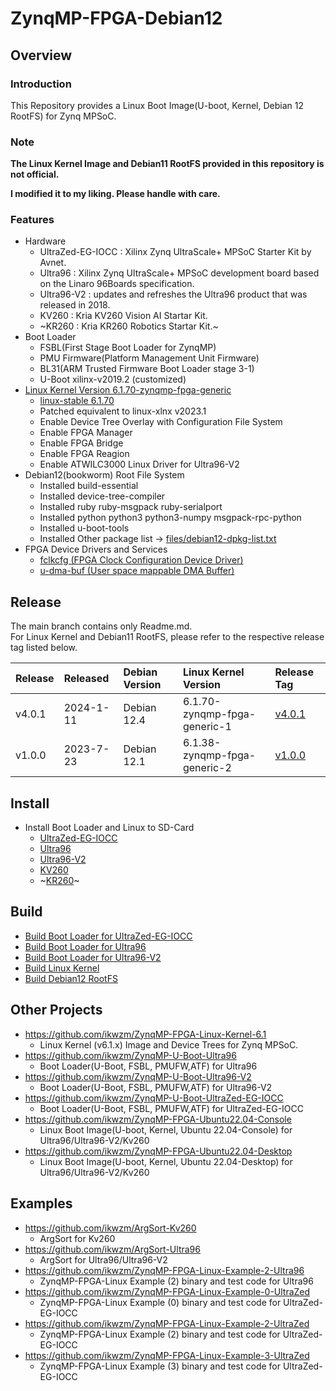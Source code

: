 ZynqMP-FPGA-Debian12
====================================================================================

Overview
------------------------------------------------------------------------------------

### Introduction

This Repository provides a Linux Boot Image(U-boot, Kernel, Debian 12 RootFS) for Zynq MPSoC.

### Note

**The Linux Kernel Image and Debian11 RootFS provided in this repository is not official.**

**I modified it to my liking. Please handle with care.**


### Features

* Hardware
  + UltraZed-EG-IOCC : Xilinx Zynq UltraScale+ MPSoC Starter Kit by Avnet.
  + Ultra96    : Xilinx Zynq UltraScale+ MPSoC development board based on the Linaro 96Boards specification. 
  + Ultra96-V2 : updates and refreshes the Ultra96 product that was released in 2018.
  + KV260      : Kria KV260 Vision AI Startar Kit.
  + ~KR260      : Kria KR260 Robotics  Startar Kit.~
* Boot Loader
  + FSBL(First Stage Boot Loader for ZynqMP)
  + PMU Firmware(Platform Management Unit Firmware)
  + BL31(ARM Trusted Firmware Boot Loader stage 3-1)
  + U-Boot xilinx-v2019.2 (customized)
* [Linux Kernel Version 6.1.70-zynqmp-fpga-generic](https://github.com/ikwzm/ZynqMP-FPGA-Linux-Kernel-6.1/tree/6.1.70-zynqmp-fpga-generic-2)
  + [linux-stable 6.1.70](https://git.kernel.org/pub/scm/linux/kernel/git/stable/linux.git//tag/?h=v6.1.70)
  + Patched equivalent to linux-xlnx v2023.1
  + Enable Device Tree Overlay with Configuration File System
  + Enable FPGA Manager
  + Enable FPGA Bridge
  + Enable FPGA Reagion
  + Enable ATWILC3000 Linux Driver for Ultra96-V2
* Debian12(bookworm) Root File System
  + Installed build-essential
  + Installed device-tree-compiler
  + Installed ruby ruby-msgpack ruby-serialport
  + Installed python python3 python3-numpy msgpack-rpc-python
  + Installed u-boot-tools
  + Installed Other package list -> [files/debian12-dpkg-list.txt](files/debian12-dpkg-list.txt)
* FPGA Device Drivers and Services
  + [fclkcfg    (FPGA Clock Configuration Device Driver)](https://github.com/ikwzm/fclkcfg)
  + [u-dma-buf  (User space mappable DMA Buffer)](https://github.com/ikwzm/udmabuf)

Release
------------------------------------------------------------------------------------

The main branch contains only Readme.md.     
For Linux Kernel and Debian11 RootFS, please refer to the respective release tag listed below.

| Release  | Released  | Debian Version | Linux Kernel Version           | Release Tag |
|:---------|:----------|:---------------|:-------------------------------|:------------|
| v4.0.1   | 2024-1-11 | Debian 12.4    | 6.1.70-zynqmp-fpga-generic-1   | [v4.0.1](https://github.com/ikwzm/ZynqMP-FPGA-Debian12/tree/v4.0.1)
| v1.0.0   | 2023-7-23 | Debian 12.1    | 6.1.38-zynqmp-fpga-generic-2   | [v1.0.0](https://github.com/ikwzm/ZynqMP-FPGA-Debian12/tree/v1.0.0)

Install
------------------------------------------------------------------------------------

* Install Boot Loader and Linux to SD-Card
  + [UltraZed-EG-IOCC](doc/install/ultrazed-eg-iocc.md)
  + [Ultra96](doc/install/ultra96.md)
  + [Ultra96-V2](doc/install/ultra96v2.md)
  + [KV260](doc/install/kv260.md)
  + ~[KR260](doc/install/kr260.md)~


Build 
------------------------------------------------------------------------------------

* [Build Boot Loader for UltraZed-EG-IOCC](doc/build/boot-ultrazed-eg-iocc.md)
* [Build Boot Loader for Ultra96](doc/build/boot-ultra96.md)
* [Build Boot Loader for Ultra96-V2](doc/build/boot-ultra96v2.md)
* [Build Linux Kernel](doc/build/linux-kernel-6.1.70-zynqmp-fpga-generic.md)
* [Build Debian12 RootFS](doc/build/debian12-rootfs.md)


Other Projects
------------------------------------------------------------------------------------

* https://github.com/ikwzm/ZynqMP-FPGA-Linux-Kernel-6.1
  + Linux Kernel (v6.1.x) Image and Device Trees for Zynq MPSoC.
* https://github.com/ikwzm/ZynqMP-U-Boot-Ultra96
  + Boot Loader(U-Boot, FSBL, PMUFW,ATF) for Ultra96
* https://github.com/ikwzm/ZynqMP-U-Boot-Ultra96-V2
  + Boot Loader(U-Boot, FSBL, PMUFW,ATF) for Ultra96-V2
* https://github.com/ikwzm/ZynqMP-U-Boot-UltraZed-EG-IOCC
  + Boot Loader(U-Boot, FSBL, PMUFW,ATF) for UltraZed-EG-IOCC
* https://github.com/ikwzm/ZynqMP-FPGA-Ubuntu22.04-Console
  + Linux Boot Image(U-boot, Kernel, Ubuntu 22.04-Console) for Ultra96/Ultra96-V2/Kv260
* https://github.com/ikwzm/ZynqMP-FPGA-Ubuntu22.04-Desktop
  + Linux Boot Image(U-boot, Kernel, Ubuntu 22.04-Desktop) for Ultra96/Ultra96-V2/Kv260


Examples
------------------------------------------------------------------------------------

* https://github.com/ikwzm/ArgSort-Kv260
  + ArgSort for Kv260
* https://github.com/ikwzm/ArgSort-Ultra96
  + ArgSort for Ultra96/Ultra96-V2
* https://github.com/ikwzm/ZynqMP-FPGA-Linux-Example-2-Ultra96
  + ZynqMP-FPGA-Linux Example (2) binary and test code for Ultra96
* https://github.com/ikwzm/ZynqMP-FPGA-Linux-Example-0-UltraZed
  + ZynqMP-FPGA-Linux Example (0) binary and test code for UltraZed-EG-IOCC
* https://github.com/ikwzm/ZynqMP-FPGA-Linux-Example-2-UltraZed
  + ZynqMP-FPGA-Linux Example (2) binary and test code for UltraZed-EG-IOCC
* https://github.com/ikwzm/ZynqMP-FPGA-Linux-Example-3-UltraZed
  + ZynqMP-FPGA-Linux Example (3) binary and test code for UltraZed-EG-IOCC
